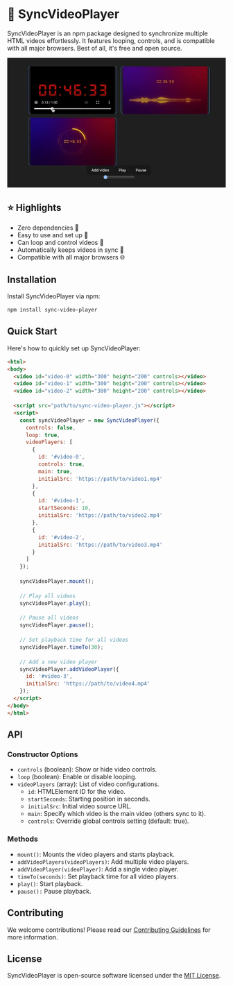 # 🔄 SyncVideoPlayer

SyncVideoPlayer is an npm package designed to synchronize multiple HTML videos effortlessly. It features looping, controls, and is compatible with all major browsers. Best of all, it's free and open source.

![Example](demo.webp)

## ⭐️ Highlights

- Zero dependencies 👜
- Easy to use and set up 🚀
- Can loop and control videos 🔁
- Automatically keeps videos in sync 🤝
- Compatible with all major browsers 🌐

## Installation
Install SyncVideoPlayer via npm:
```bash
npm install sync-video-player
```

## Quick Start
Here's how to quickly set up SyncVideoPlayer:

```html
<html>
<body>
  <video id="video-0" width="300" height="200" controls></video>
  <video id="video-1" width="300" height="200" controls></video>
  <video id="video-2" width="300" height="200" controls></video>
  
  <script src="path/to/sync-video-player.js"></script>
  <script>
    const syncVideoPlayer = new SyncVideoPlayer({
      controls: false,
      loop: true,
      videoPlayers: [
        {
          id: '#video-0',
          controls: true,
          main: true,
          initialSrc: 'https://path/to/video1.mp4'
        },
        {
          id: '#video-1',
          startSeconds: 10,
          initialSrc: 'https://path/to/video2.mp4'
        },
        {
          id: '#video-2',
          initialSrc: 'https://path/to/video3.mp4'
        }
      ]
    });

    syncVideoPlayer.mount();
    
    // Play all videos
    syncVideoPlayer.play();
    
    // Pause all videos
    syncVideoPlayer.pause();
    
    // Set playback time for all videos
    syncVideoPlayer.timeTo(30);
    
    // Add a new video player
    syncVideoPlayer.addVideoPlayer({
      id: '#video-3',
      initialSrc: 'https://path/to/video4.mp4'
    });
  </script>
</body>
</html>
```

## API

### Constructor Options
- `controls` (boolean): Show or hide video controls.
- `loop` (boolean): Enable or disable looping.
- `videoPlayers` (array): List of video configurations.
    - `id`: HTMLElement ID for the video.
    - `startSeconds`: Starting position in seconds.
    - `initialSrc`: Initial video source URL.
    - `main`: Specify which video is the main video (others sync to it).
    - `controls`: Override global controls setting (default: true).

### Methods
- `mount()`: Mounts the video players and starts playback.
- `addVideoPlayers(videoPlayers)`: Add multiple video players.
- `addVideoPlayer(videoPlayer)`: Add a single video player.
- `timeTo(seconds)`: Set playback time for all video players.
- `play()`: Start playback.
- `pause():` Pause playback.

## Contributing
We welcome contributions! Please read our [Contributing Guidelines](notion://www.notion.so/pataiadam/CONTRIBUTING.md) for more information.

## License
SyncVideoPlayer is open-source software licensed under the [MIT License](https://github.com/pataiadam/sync-video-player/blob/main/LICENSE).
